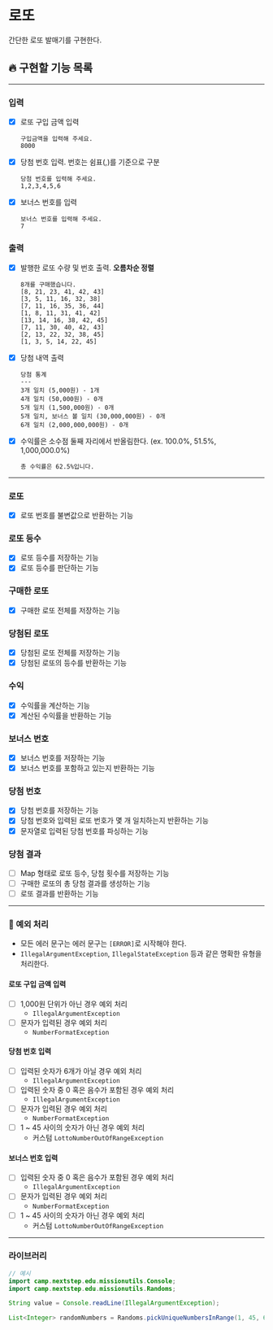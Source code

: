 # 로또

간단한 로또 발매기를 구현한다.

## 🔥 구현할 기능 목록

---

### 입력
- [x] 로또 구입 금액 입력
    ```
    구입금액을 입력해 주세요.
    8000
    ```
- [x] 당첨 번호 입력. 번호는 쉼표(,)를 기준으로 구분
    ```
    당첨 번호를 입력해 주세요.
    1,2,3,4,5,6
    ```
- [x] 보너스 번호를 입력
    ```
    보너스 번호를 입력해 주세요.
    7
    ```

### 출력
- [x] 발행한 로또 수량 및 번호 출력. **오름차순 정렬**
    ```
    8개를 구매했습니다.
    [8, 21, 23, 41, 42, 43]
    [3, 5, 11, 16, 32, 38]
    [7, 11, 16, 35, 36, 44]
    [1, 8, 11, 31, 41, 42]
    [13, 14, 16, 38, 42, 45]
    [7, 11, 30, 40, 42, 43]
    [2, 13, 22, 32, 38, 45]
    [1, 3, 5, 14, 22, 45]
    ```

- [x] 당첨 내역 출력
    ```
    당첨 통계
    ---
    3개 일치 (5,000원) - 1개
    4개 일치 (50,000원) - 0개
    5개 일치 (1,500,000원) - 0개
    5개 일치, 보너스 볼 일치 (30,000,000원) - 0개
    6개 일치 (2,000,000,000원) - 0개
    ```

- [x] 수익률은 소수점 둘째 자리에서 반올림한다. (ex. 100.0%, 51.5%, 1,000,000.0%)
   ```
   총 수익률은 62.5%입니다.
   ```

---

### 로또
- [x] 로또 번호를 불변값으로 반환하는 기능

### 로또 등수
- [x] 로또 등수를 저장하는 기능
- [x] 로또 등수를 판단하는 기능

### 구매한 로또
- [x] 구매한 로또 전체를 저장하는 기능

### 당첨된 로또
- [x] 당첨된 로또 전체를 저장하는 기능
- [x] 당첨된 로또의 등수를 반환하는 기능

### 수익
- [x] 수익률을 계산하는 기능
- [x] 계산된 수익률을 반환하는 기능

### 보너스 번호
- [x] 보너스 번호를 저장하는 기능
- [x] 보너스 번호를 포함하고 있는지 반환하는 기능

### 당첨 번호
- [x] 당첨 번호를 저장하는 기능
- [x] 당첨 번호와 입력된 로또 번호가 몇 개 일치하는지 반환하는 기능 
- [x] 문자열로 입력된 당첨 번호를 파싱하는 기능

### 당첨 결과
- [ ] Map 형태로 로또 등수, 당첨 횟수를 저장하는 기능
- [ ] 구매한 로또의 총 당첨 결과를 생성하는 기능
- [ ] 로또 결과를 반환하는 기능

---
### 🚫 예외 처리
- 모든 에러 문구는 에러 문구는 `[ERROR]`로 시작해야 한다.
- `IllegalArgumentException`, `IllegalStateException` 등과 같은 명확한 유형을 처리한다.

#### 로또 구입 금액 입력
- [ ] 1,000원 단위가 아닌 경우 예외 처리
  - `IllegalArgumentException`
- [ ] 문자가 입력된 경우 예외 처리
  - `NumberFormatException`

#### 당첨 번호 입력
- [ ] 입력된 숫자가 6개가 아닐 경우 예외 처리
    - `IllegalArgumentException`
- [ ] 입력된 숫자 중 0 혹은 음수가 포함된 경우 예외 처리
    - `IllegalArgumentException`
- [ ] 문자가 입력된 경우 예외 처리
    - `NumberFormatException`
- [ ] 1 ~ 45 사이의 숫자가 아닌 경우 예외 처리
    - 커스텀 `LottoNumberOutOfRangeException`

#### 보너스 번호 입력
- [ ] 입력된 숫자 중 0 혹은 음수가 포함된 경우 예외 처리
  - `IllegalArgumentException`
- [ ] 문자가 입력된 경우 예외 처리
  - `NumberFormatException`
- [ ] 1 ~ 45 사이의 숫자가 아닌 경우 예외 처리
  - 커스텀 `LottoNumberOutOfRangeException`


---
### 라이브러리
```Java
// 예시
import camp.nextstep.edu.missionutils.Console;
import camp.nextstep.edu.missionutils.Randoms;

String value = Console.readLine(IllegalArgumentException);

List<Integer> randomNumbers = Randoms.pickUniqueNumbersInRange(1, 45, 6);
```